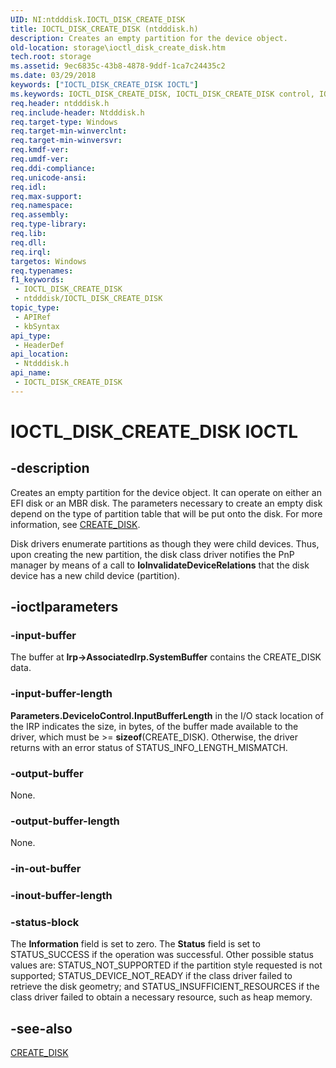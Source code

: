 ```yaml
---
UID: NI:ntdddisk.IOCTL_DISK_CREATE_DISK
title: IOCTL_DISK_CREATE_DISK (ntdddisk.h)
description: Creates an empty partition for the device object.
old-location: storage\ioctl_disk_create_disk.htm
tech.root: storage
ms.assetid: 9ec6835c-43b8-4878-9ddf-1ca7c24435c2
ms.date: 03/29/2018
keywords: ["IOCTL_DISK_CREATE_DISK IOCTL"]
ms.keywords: IOCTL_DISK_CREATE_DISK, IOCTL_DISK_CREATE_DISK control, IOCTL_DISK_CREATE_DISK control code [Storage Devices], k307_1520ab81-e89f-4531-a6ac-0998e1b1b658.xml, ntdddisk/IOCTL_DISK_CREATE_DISK, storage.ioctl_disk_create_disk
req.header: ntdddisk.h
req.include-header: Ntdddisk.h
req.target-type: Windows
req.target-min-winverclnt: 
req.target-min-winversvr: 
req.kmdf-ver: 
req.umdf-ver: 
req.ddi-compliance: 
req.unicode-ansi: 
req.idl: 
req.max-support: 
req.namespace: 
req.assembly: 
req.type-library: 
req.lib: 
req.dll: 
req.irql: 
targetos: Windows
req.typenames: 
f1_keywords:
 - IOCTL_DISK_CREATE_DISK
 - ntdddisk/IOCTL_DISK_CREATE_DISK
topic_type:
 - APIRef
 - kbSyntax
api_type:
 - HeaderDef
api_location:
 - Ntdddisk.h
api_name:
 - IOCTL_DISK_CREATE_DISK
---
```


# IOCTL_DISK_CREATE_DISK IOCTL


## -description

Creates an empty partition for the device object. It can operate on either an EFI disk or an MBR disk. The parameters necessary to create an empty disk depend on the type of partition table that will be put onto the disk. For more information, see <a href="/windows-hardware/drivers/ddi/ntdddisk/ns-ntdddisk-_create_disk">CREATE_DISK</a>.

Disk drivers enumerate partitions as though they were child devices. Thus, upon creating the new partition, the disk class driver notifies the PnP manager by means of a call to <b>IoInvalidateDeviceRelations</b> that the disk device has a new child device (partition).

## -ioctlparameters

### -input-buffer

The buffer at <b>Irp->AssociatedIrp.SystemBuffer</b> contains the CREATE_DISK data.

### -input-buffer-length

<b>
       Parameters.DeviceIoControl.InputBufferLength</b> in the I/O stack location of the IRP indicates the size, in bytes, of the buffer made available to the driver, which must be >= <b>sizeof</b>(CREATE_DISK). Otherwise, the driver returns with an error status of STATUS_INFO_LENGTH_MISMATCH.

### -output-buffer

None.

### -output-buffer-length

None.

### -in-out-buffer

### -inout-buffer-length

### -status-block

The <b>Information</b> field is set to zero. The <b>Status</b> field is set to STATUS_SUCCESS if the operation was successful. Other possible status values are: STATUS_NOT_SUPPORTED if the partition style requested is not supported; STATUS_DEVICE_NOT_READY if the class driver failed to retrieve the disk geometry; and STATUS_INSUFFICIENT_RESOURCES if the class driver failed to obtain a necessary resource, such as heap memory.

## -see-also

<a href="/windows-hardware/drivers/ddi/ntdddisk/ns-ntdddisk-_create_disk">CREATE_DISK</a>